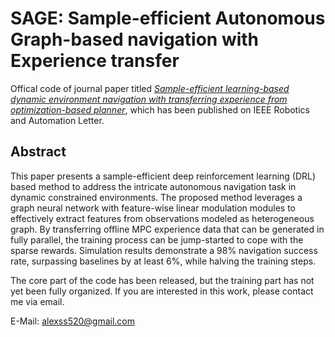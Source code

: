 # SAGE: Sample-efficient Autonomous Graph-based navigation with Experience transfer
Offical code of journal paper titled [*Sample-efficient learning-based dynamic environment navigation with transferring experience from optimization-based planner*](https://doi.org/10.1109/lra.2024.3412610), which has been published on IEEE Robotics and Automation Letter.

## Abstract 

This paper presents a sample-efficient deep reinforcement learning (DRL) based method to address the intricate autonomous navigation task in dynamic constrained environments. The proposed method leverages a graph neural network with feature-wise linear modulation modules to effectively extract features from observations modeled as heterogeneous graph. By transferring offline MPC experience data that can be generated in fully parallel, the training process can be jump-started to cope with the sparse rewards. Simulation results demonstrate a 98\% navigation success rate, surpassing baselines by at least 6\%, while halving the training steps.

The core part of the code has been released, but the training part has not yet been fully organized. If you are interested in this work, please contact me via email.

E-Mail: alexss520@gmail.com
